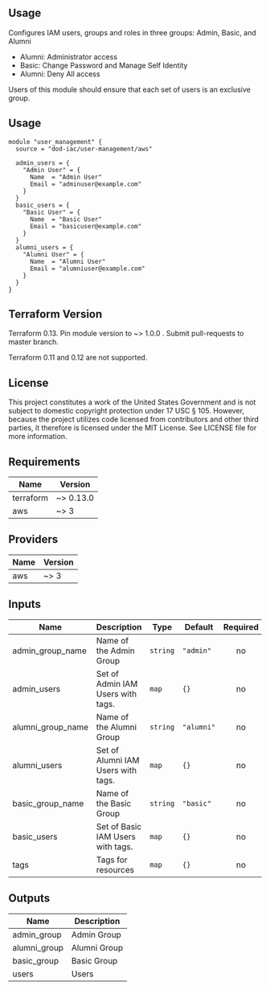## Usage

Configures IAM users, groups and roles in three groups: Admin, Basic, and Alumni

* Alumni: Administrator access
* Basic: Change Password and Manage Self Identity
* Alumni: Deny All access

Users of this module should ensure that each set of users is an exclusive group.

## Usage

```hcl
module "user_management" {
  source = "dod-iac/user-management/aws"

  admin_users = {
    "Admin User" = {
      Name  = "Admin User"
      Email = "adminuser@example.com"
    }
  }
  basic_users = {
    "Basic User" = {
      Name  = "Basic User"
      Email = "basicuser@example.com"
    }
  }
  alumni_users = {
    "Alumni User" = {
      Name  = "Alumni User"
      Email = "alumniuser@example.com"
    }
  }
}
```

## Terraform Version

Terraform 0.13. Pin module version to ~> 1.0.0 . Submit pull-requests to master branch.

Terraform 0.11 and 0.12 are not supported.

## License

This project constitutes a work of the United States Government and is not subject to domestic copyright protection under 17 USC § 105.  However, because the project utilizes code licensed from contributors and other third parties, it therefore is licensed under the MIT License.  See LICENSE file for more information.

## Requirements

| Name | Version |
|------|---------|
| terraform | ~> 0.13.0 |
| aws | ~> 3 |

## Providers

| Name | Version |
|------|---------|
| aws | ~> 3 |

## Inputs

| Name | Description | Type | Default | Required |
|------|-------------|------|---------|:--------:|
| admin\_group\_name | Name of the Admin Group | `string` | `"admin"` | no |
| admin\_users | Set of Admin IAM Users with tags. | `map` | `{}` | no |
| alumni\_group\_name | Name of the Alumni Group | `string` | `"alumni"` | no |
| alumni\_users | Set of Alumni IAM Users with tags. | `map` | `{}` | no |
| basic\_group\_name | Name of the Basic Group | `string` | `"basic"` | no |
| basic\_users | Set of Basic IAM Users with tags. | `map` | `{}` | no |
| tags | Tags for resources | `map` | `{}` | no |

## Outputs

| Name | Description |
|------|-------------|
| admin\_group | Admin Group |
| alumni\_group | Alumni Group |
| basic\_group | Basic Group |
| users | Users |

